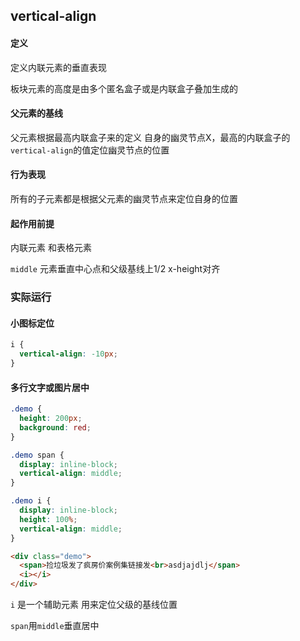 ## vertical-align

#### 定义

定义内联元素的垂直表现

板块元素的高度是由多个匿名盒子或是内联盒子叠加生成的

#### 父元素的基线

父元素根据最高内联盒子来的定义 自身的幽灵节点X，最高的内联盒子的`vertical-align`的值定位幽灵节点的位置

#### 行为表现

所有的子元素都是根据父元素的幽灵节点来定位自身的位置

#### 起作用前提

内联元素 和表格元素

`middle` 元素垂直中心点和父级基线上1/2 x-height对齐	

### 实际运行

#### 小图标定位

```css
i {
  vertical-align: -10px;
}
```

#### 多行文字或图片居中

```css
.demo {
  height: 200px;
  background: red;
}

.demo span {
  display: inline-block;
  vertical-align: middle;
}

.demo i {
  display: inline-block;
  height: 100%;
  vertical-align: middle;
}
```

```html
<div class="demo">
  <span>捡垃圾发了疯房价案例集链接发<br>asdjajdlj</span>
  <i></i>
</div>
```

`i` 是一个辅助元素 用来定位父级的基线位置

`span`用`middle`垂直居中
